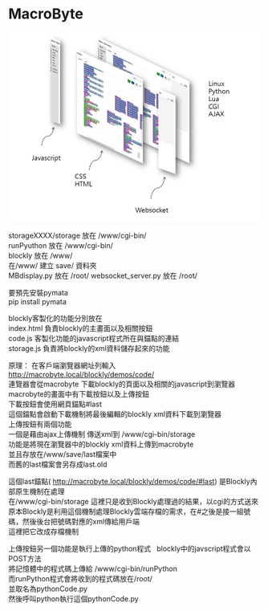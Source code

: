 # MacroByte 
![pic/投影片2.JPG](pic/投影片2.JPG)

storageXXXX/storage 放在 /www/cgi-bin/  
runPyuthon 放在 /www/cgi-bin/  
blockly 放在 /www/  
在/www/ 建立 save/ 資料夾  
MBdisplay.py 放在 /root/
websocket_server.py 放在 /root/

要預先安裝pymata  
pip install pymata  
  
blockly客製化的功能分別放在  
index.html  負責blockly的主畫面以及相關按鈕  
code.js  客製化功能的javascript程式所在與錨點的連結  
storage.js  負責將blockly的xml資料儲存起來的功能  
  
原理：
在客戶端瀏覽器網址列輸入 http://macrobyte.local/blockly/demos/code/  
連覽器會從macrobyte 下載blockly的頁面以及相關的javascript到瀏覽器  
macrobyte的畫面中有下載按鈕以及上傳按鈕  
下載按鈕會使用網頁錨點#last  
這個錨點會啟動下載機制將最後編輯的blockly xml資料下載到瀏覽器  
上傳按鈕有兩個功能  
一個是藉由ajax上傳機制 傳送xml到 /www/cgi-bin/storage  
功能是將現在瀏覽器中的blockly xml資料上傳到macrobyte  
並且存放在/www/save/last檔案中  
而舊的last檔案會另存成last.old  
  
這個last錨點( http://macrobyte.local/blockly/demos/code/#last) 是Blockly內部原生機制在處理  
在/www/cgi-bin/storage 這裡只是收到Blockly處理過的結果，以cgi的方式送來  
原本Blockly是利用這個機制處理Blockly雲端存檔的需求，在#之後是接一組號碼，然後後台把號碼對應的xml傳給用戶端  
這裡把它改成存檔機制  
  
上傳按鈕另一個功能是執行上傳的python程式  
blockly中的javscript程式會以POST方法  
將記憶體中的程式碼上傳給 /www/cgi-bin/runPython  
而runPython程式會將收到的程式碼放在/root/  
並取名為pythonCode.py  
然後呼叫python執行這個pythonCode.py  

